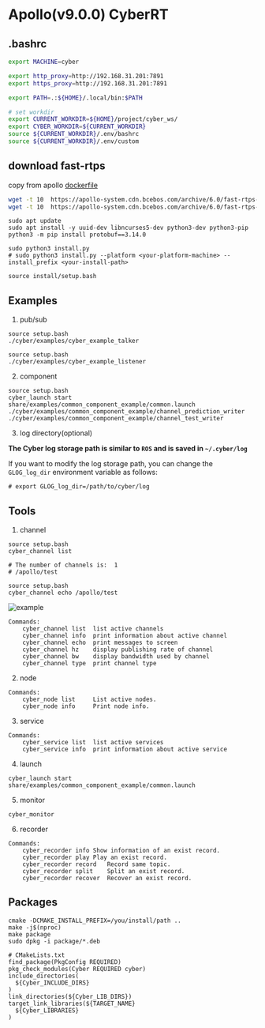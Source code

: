 # Apollo(v9.0.0) CyberRT

## .bashrc

```bash
export MACHINE=cyber

export http_proxy=http://192.168.31.201:7891
export https_proxy=http://192.168.31.201:7891

export PATH=.:${HOME}/.local/bin:$PATH

# set workdir
export CURRENT_WORKDIR=${HOME}/project/cyber_ws/
export CYBER_WORKDIR=${CURRENT_WORKDIR}
source ${CURRENT_WORKDIR}/.env/bashrc
source ${CURRENT_WORKDIR}/.env/custom
```

## download fast-rtps

copy from apollo [dockerfile](apollo/docker/build/installers)

```bash
wget -t 10  https://apollo-system.cdn.bcebos.com/archive/6.0/fast-rtps-1.5.0-1.prebuilt.x86_64.tar.gz -P ./
wget -t 10  https://apollo-system.cdn.bcebos.com/archive/6.0/fast-rtps-1.5.0-1.prebuilt.aarch64.tar.gz -P ./
```

```shell
sudo apt update
sudo apt install -y uuid-dev libncurses5-dev python3-dev python3-pip
python3 -m pip install protobuf==3.14.0
```

```shell
sudo python3 install.py
# sudo python3 install.py --platform <your-platform-machine> --install_prefix <your-install-path>
```

```shell
source install/setup.bash
```

## Examples

1. pub/sub

```shell
source setup.bash
./cyber/examples/cyber_example_talker
```

```shell
source setup.bash
./cyber/examples/cyber_example_listener
```

2. component

```shell
source setup.bash
cyber_launch start share/examples/common_component_example/common.launch
./cyber/examples/common_component_example/channel_prediction_writer
./cyber/examples/common_component_example/channel_test_writer
```

3. log directory(optional)

**The Cyber log storage path is similar to `ROS` and is saved in `~/.cyber/log`**

If you want to modify the log storage path, you can change the `GLOG_log_dir` environment variable as follows:

```shell
# export GLOG_log_dir=/path/to/cyber/log
```

## Tools

1. channel

```shell
source setup.bash
cyber_channel list

# The number of channels is:  1
# /apollo/test
```

```shell
source setup.bash
cyber_channel echo /apollo/test
```

![example](docs/cyber_echo.png)

```shell
Commands:
	cyber_channel list	list active channels
	cyber_channel info	print information about active channel
	cyber_channel echo	print messages to screen
	cyber_channel hz	display publishing rate of channel
	cyber_channel bw	display bandwidth used by channel
	cyber_channel type	print channel type
```

2. node

```shell
Commands:
	cyber_node list 	List active nodes.
	cyber_node info 	Print node info.
```

3. service

```shell
Commands:
	cyber_service list	list active services
	cyber_service info	print information about active service
```

4. launch

```shell
cyber_launch start share/examples/common_component_example/common.launch
```

5. monitor

```shell
cyber_monitor
```

6. recorder

```shell
Commands:
  	cyber_recorder info	Show information of an exist record.
	cyber_recorder play	Play an exist record.
	cyber_recorder record	Record same topic.
	cyber_recorder split	Split an exist record.
	cyber_recorder recover	Recover an exist record.
```

## Packages

```shell
cmake -DCMAKE_INSTALL_PREFIX=/you/install/path ..
make -j$(nproc)
make package
sudo dpkg -i package/*.deb
```

```
# CMakeLists.txt
find_package(PkgConfig REQUIRED)
pkg_check_modules(Cyber REQUIRED cyber)
include_directories(
  ${Cyber_INCLUDE_DIRS}
)
link_directories(${Cyber_LIB_DIRS})
target_link_libraries(${TARGET_NAME}
  ${Cyber_LIBRARIES}
)
```

